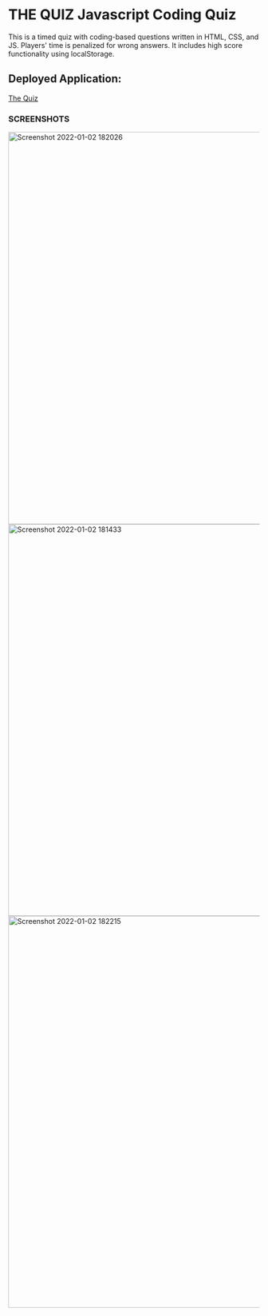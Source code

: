 # THE QUIZ Javascript Coding Quiz

This is a timed quiz with coding-based questions written in HTML, CSS, and JS.
Players' time is penalized for wrong answers.
It includes high score functionality using localStorage.

## Deployed Application:

[The Quiz](https://doctordutch.github.io/thequiz/)


### SCREENSHOTS

<img width="786" alt="Screenshot 2022-01-02 182026" src="https://user-images.githubusercontent.com/64736572/147892094-c6019a99-b7c3-4823-92cf-f756a20cba68.png">

<img width="785" alt="Screenshot 2022-01-02 181433" src="https://user-images.githubusercontent.com/64736572/147891962-485aae12-3f60-47a2-a2cd-378db808207d.png">

<img width="785" alt="Screenshot 2022-01-02 182215" src="https://user-images.githubusercontent.com/64736572/147892107-726b43ac-07f7-4edb-b6e2-0c2a6055bc50.png">






